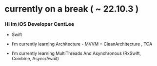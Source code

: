 # currently on a break ( ~ 22.10.3 )

### Hi Im iOS Developer CentLee
- Swift

- I’m currently learning Architecture - MVVM + CleanArchitecture , TCA
- I’m currently learning MultiThreads And Asynchronous (RxSwift, Combine, Async/Await)


